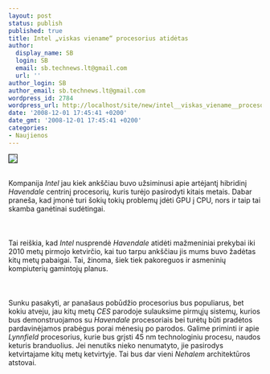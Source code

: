 ```yaml
---
layout: post
status: publish
published: true
title: Intel „viskas viename“ procesorius atidėtas
author:
  display_name: SB
  login: SB
  email: sb.technews.lt@gmail.com
  url: ''
author_login: SB
author_email: sb.technews.lt@gmail.com
wordpress_id: 2784
wordpress_url: http://localhost/site/new/intel__viskas_viename__procesorius_atidetas/
date: '2008-12-01 17:45:41 +0200'
date_gmt: '2008-12-01 17:45:41 +0200'
categories:
- Naujienos
---
```

<div class="imgright"><img src="http://tbn1.google.com/images?q=tbn:ICnl1pXXWccI7M:http://images.tweaktown.com/imagebank/ml_IntelLogo.jpg" border="1"></div>
<p><br>Kompanija <i>Intel</i> jau kiek ankščiau buvo užsiminusi apie artėjantį hibridinį <i>Havendale</i> centrinį procesorių, kuris turėjo pasirodyti kitais metais. Dabar praneša, kad įmonė turi šokių tokių problemų įdėti GPU į CPU, nors ir taip tai skamba ganėtinai sudėtingai.<br />
<br><br />
<br>Tai reiškia, kad <i>Intel</i> nusprendė <i>Havendale</i> atidėti mažmeniniai prekybai iki 2010 metų pirmojo ketvirčio, kai tuo tarpu ankščiau jis mums buvo žadėtas kitų metų pabaigai. Tai, žinoma, šiek tiek pakoreguos ir asmeninių kompiuterių gamintojų planus.<br />
<br><br />
<br>Sunku pasakyti, ar panašaus pobūdžio procesorius bus populiarus, bet kokiu atveju, jau kitų metų <i>CES</i> parodoje sulauksime pirmųjų sistemų, kurios bus demonstruojamos su <i>Havendale</i> procesoriais bei turėtų būti pradėtos pardavinėjamos prabėgus porai mėnesių po parodos. Galime priminti ir apie <i>Lynnfield</i> procesorius, kurie bus grįsti 45 nm technologiniu procesu, naudos keturis branduolius. Jei nenutiks nieko nenumatyto, jie pasirodys ketvirtajame kitų metų ketvirtyje. Tai bus dar vieni <i>Nehalem</i> architektūros atstovai.<br />
<br><br />
<br><br />
<br></p>
